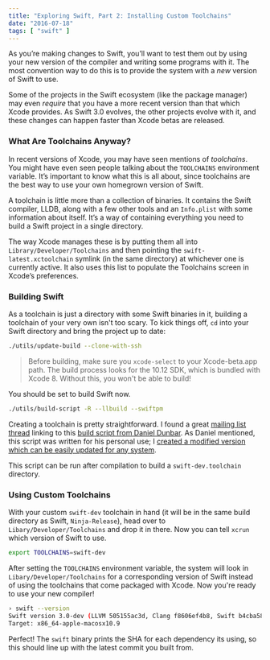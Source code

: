 ```yaml
---
title: "Exploring Swift, Part 2: Installing Custom Toolchains"
date: "2016-07-18"
tags: [ "swift" ]
---
```


As you’re making changes to Swift, you’ll want to test them out by using your new version of the compiler and writing some programs with it. The most convention way to do this is to provide the system with a _new_ version of Swift to use.

Some of the projects in the Swift ecosystem (like the package manager) may even _require_ that you have a more recent version than that which Xcode provides. As Swift 3.0 evolves, the other projects evolve with it, and these changes can happen faster than Xcode betas are released.

### What Are Toolchains Anyway?

In recent versions of Xcode, you may have seen mentions of _toolchains_. You might have even seen people talking about the `TOOLCHAINS` environment variable. It’s important to know what this is all about, since toolchains are the best way to use your own homegrown version of Swift.

A toolchain is little more than a collection of binaries. It contains the Swift compiler, LLDB, along with a few other tools and an `Info.plist` with some information about itself. It’s a way of containing everything you need to build a Swift project in a single directory.

The way Xcode manages these is by putting them all into `Library/Developer/Toolchains` and then pointing the `swift-latest.xctoolchain` symlink (in the same directory) at whichever one is currently active. It also uses this list to populate the Toolchains screen in Xcode’s preferences.

### Building Swift

As a toolchain is just a directory with some Swift binaries in it, building a toolchain of your very own isn't too scary. To kick things off, `cd` into your Swift directory and bring the project up to date:

```bash
./utils/update-build --clone-with-ssh
```

> Before building, make sure you `xcode-select` to your Xcode-beta.app path. The build process looks for the 10.12 SDK, which is bundled with Xcode 8. Without this, you won't be able to build!

You should be set to build Swift now.

```bash
./utils/build-script -R --llbuild --swiftpm
```

Creating a toolchain is pretty straightforward. I found a great [mailing list thread](https://lists.swift.org/pipermail/swift-build-dev/Week-of-Mon-20160530/000492.html) linking to this [build script from Daniel Dunbar](https://gist.github.com/ddunbar/598bf66952fba0e9d8aecc54995f018e). As Daniel mentioned, this script was written for his personal use; I [created a modified version which can be easily updated for any system](https://gist.github.com/samsymons/a026756ff7afc3154d4649bc955d08ab).

This script can be run after compilation to build a `swift-dev.toolchain` directory.

### Using Custom Toolchains

With your custom `swift-dev` toolchain in hand (it will be in the same build directory as Swift, `Ninja-Release`), head over to `Libary/Developer/Toolchains` and drop it in there. Now you can tell `xcrun` which version of Swift to use.

```bash
export TOOLCHAINS=swift-dev
```

After setting the `TOOLCHAINS` environment variable, the system will look in `Libary/Developer/Toolchains` for a corresponding version of Swift instead of using the toolchains that come packaged with Xcode. Now you're ready to use your new compiler!

```bash
› swift --version
Swift version 3.0-dev (LLVM 505155ac3d, Clang f8606ef4b8, Swift b4cba58330)
Target: x86_64-apple-macosx10.9
```

Perfect! The `swift` binary prints the SHA for each dependency its using, so this should line up with the latest commit you built from.

